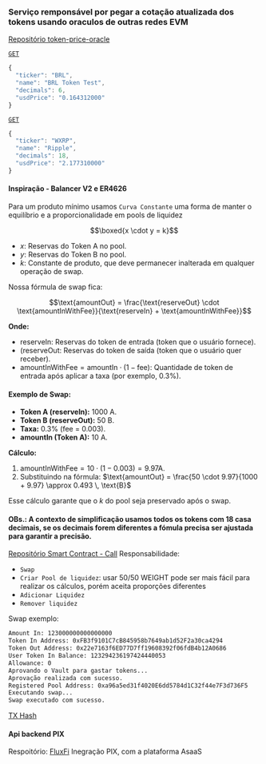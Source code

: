 ### Serviço remponsável por pegar a cotação atualizada dos tokens usando oraculos de outras redes EVM
[Repositório token-price-oracle](https://github.com/mesquitaoliveira/token-price-oracle)

[`GET`](https://token-price-oracle.vercel.app/api/token-price?ticker=brl)

```js
{
  "ticker": "BRL",
  "name": "BRL Token Test",
  "decimals": 6,
  "usdPrice": "0.164312000"
}
```
[`GET`](https://token-price-oracle.vercel.app/api/token-price?ticker=wxrp)

```js
{
  "ticker": "WXRP",
  "name": "Ripple",
  "decimals": 18,
  "usdPrice": "2.177310000"
}
```

#### Inspiração - Balancer V2 e ER4626
Para um produto mínimo usamos `Curva Constante` uma forma de manter o equilíbrio e a proporcionalidade em pools de liquidez

$$\boxed{x \cdot y = k}$$

- $x$: Reservas do Token A no pool.
- $y$: Reservas do Token B no pool.
- $k$: Constante de produto, que deve permanecer inalterada em qualquer operação de swap.

Nossa fórmula de swap fica:

$$\text{amountOut} = \frac{\text{reserveOut} \cdot \text{amountInWithFee}}{\text{reserveIn} + \text{amountInWithFee}}$$

**Onde:**
- $\text{reserveIn}$: Reservas do token de entrada (token que o usuário fornece).
- $(\text{reserveOut}$: Reservas do token de saída (token que o usuário quer receber).
- $\text{amountInWithFee} = \text{amountIn} \cdot (1 - \text{fee})$: Quantidade de token de entrada após aplicar a taxa (por exemplo, 0.3%).

#### Exemplo de Swap:
- **Token A (reserveIn):** 1000 A.
- **Token B (reserveOut):** 50 B.
- **Taxa:** 0.3% (fee = 0.003).
- **amountIn (Token A):** 10 A.

**Cálculo:**
1. $\text{amountInWithFee} = 10 \cdot (1 - 0.003) = 9.97 \text{A}$.
2. Substituindo na fórmula:
   $\text{amountOut} = \frac{50 \cdot 9.97}{1000 + 9.97} \approx 0.493 \, \text{B}$

Esse cálculo garante que o $k$ do pool seja preservado após o swap.
#### OBs.: A contexto de simplificação usamos todos os tokens com 18 casa decimais, se os decimais forem diferentes a fómula precisa ser ajustada para garantir a precisão.

[Repositório Smart Contract - Call](https://github.com/mesquitaoliveira/fluxfi-smart-contract-call)
Responsabilidade:
- `Swap`
- `Criar Pool de liquidez`: usar 50/50 WEIGHT pode ser mais fácil para realizar os cálculos, porém aceita proporções diferentes
- `Adicionar Liquidez`
- `Remover liquidez`

Swap exemplo:
```bash
Amount In: 123000000000000000
Token In Address: 0xFB3f9101C7cB845958b7649ab1d52F2a30ca4294
Token Out Address: 0x22e7163f6ED77D7ff19608392f06fdB4b12A0686
User Token In Balance: 123294236197424440053
Allowance: 0
Aprovando o Vault para gastar tokens...
Aprovação realizada com sucesso.
Registered Pool Address: 0xa96a5ed31f4020E6dd5784d1C32f44e7F3d736F5
Executando swap...
Swap executado com sucesso.
```

[TX Hash](https://explorer.xrplevm.org/tx/0xba71c983dcae93818805eb3c88f204c68fa52d4378dc1dcb94ab5a5c7594117f)

#### Api backend PIX
Respoitório: [FluxFi](https://github.com/mesquitaoliveira/api-flux-fi)
Inegração PIX, com a plataforma AsaaS
